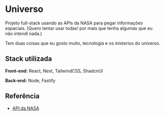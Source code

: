 # Universo

 Projeto full-stack usando as APIs da NASA para pegar informações espaciais. (Quero tentar usar todas! por mais que tenha algumas que eu não intendi nada.)

 Tem duas coisas que eu gosto muito, tecnologia e os misterios do universo.


## Stack utilizada

**Front-end:** React, Next, TailwindCSS, ShadcnUI

**Back-end:** Node, Fastify


## Referência

 - [API da NASA](https://api.nasa.gov/)
